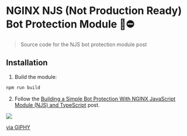 # NGINX NJS (Not Production Ready) Bot Protection Module 🤖⛔

> Source code for the NJS bot protection module post

## Installation

1. Build the module:

```bash
npm run build
```

2. Follow the [Building a Simple Bot Protection With NGINX JavaScript Module (NJS) and TypeScript](https://fsjohnny.medium.com/building-a-simple-bot-protection-with-nginx-javascript-module-njs-and-typescript-386b2207ba90) post.

![](https://media.giphy.com/media/daUOBsa1OztxC/giphy.gif)

<a href="https://giphy.com/gifs/car-bad-tesla-daUOBsa1OztxC">via GIPHY</a>
